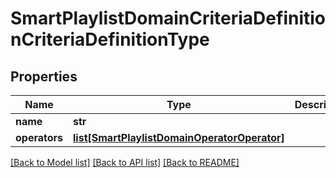 # SmartPlaylistDomainCriteriaDefinitionCriteriaDefinitionType

## Properties
Name | Type | Description | Notes
------------ | ------------- | ------------- | -------------
**name** | **str** |  | [optional] 
**operators** | [**list[SmartPlaylistDomainOperatorOperator]**](SmartPlaylistDomainOperatorOperator.md) |  | [optional] 

[[Back to Model list]](../README.md#documentation-for-models) [[Back to API list]](../README.md#documentation-for-api-endpoints) [[Back to README]](../README.md)

